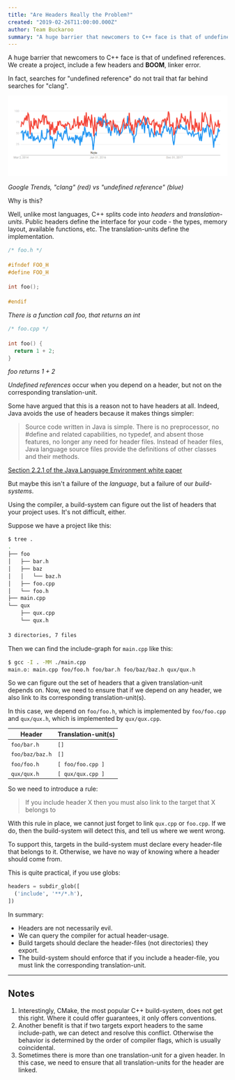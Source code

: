 ```yaml
---
title: "Are Headers Really the Problem?"
created: "2019-02-26T11:00:00.000Z"
author: Team Buckaroo
summary: "A huge barrier that newcomers to C++ face is that of undefined references. We create a project, include a few headers and BOOM, linker error. What if we could fix this at a build-system level?"
---
```

A huge barrier that newcomers to C++ face is that of undefined references. We create a project, include a few headers and **BOOM**, linker error.

In fact, searches for "undefined reference" do not trail that far behind searches for "clang".

![Google Trends](/img/undefined-ref-trends.png)

*Google Trends, "clang" (red) vs "undefined reference" (blue)*

Why is this?

Well, unlike most languages, C++ splits code into *headers* and *translation-units*. Public headers define the interface for your code - the types, memory layout, available functions, etc. The translation-units define the implementation.

```c++
/* foo.h */

#ifndef FOO_H
#define FOO_H

int foo();

#endif
```

*There is a function call foo, that returns an int*

```c++
/* foo.cpp */

int foo() {
  return 1 + 2;
}
```

*foo returns 1 + 2*

*Undefined references* occur when you depend on a header, but not on the corresponding translation-unit.

Some have argued that this is a reason not to have headers at all. Indeed, Java avoids the use of headers because it makes things simpler:

> Source code written in Java is simple. There is no preprocessor, no #define and related capabilities, no typedef, and absent those features, no longer any need for header files. Instead of header files, Java language source files provide the definitions of other classes and their methods.

[Section 2.2.1 of the Java Language Environment white paper](http://java.sun.com/docs/white/langenv/)

But maybe this isn't a failure of the *language*, but a failure of our *build-systems*.

Using the compiler, a build-system can figure out the list of headers that your project uses. It's not difficult, either.

Suppose we have a project like this:

```bash
$ tree .
.
├── foo
│   ├── bar.h
│   ├── baz
│   │   └── baz.h
│   ├── foo.cpp
│   └── foo.h
├── main.cpp
└── qux
    ├── qux.cpp
    └── qux.h

3 directories, 7 files
```

Then we can find the include-graph for `main.cpp` like this:

```bash
$ gcc -I . -MM ./main.cpp
main.o: main.cpp foo/foo.h foo/bar.h foo/baz/baz.h qux/qux.h
```

So we can figure out the set of headers that a given translation-unit depends on. Now, we need to ensure that if we depend on any header, we also link to its corresponding translation-unit(s).

In this case, we depend on `foo/foo.h`, which is implemented by `foo/foo.cpp` and `qux/qux.h`, which is implemented by `qux/qux.cpp`.

| Header          | Translation-unit(s) |
| --------------- | ------------------- |
| `foo/bar.h`     | `[]`                |
| `foo/baz/baz.h` | `[]`                |
| `foo/foo.h`     | `[ foo/foo.cpp ]`   |
| `qux/qux.h`     | `[ qux/qux.cpp ]`   |

So we need to introduce a rule:

 > If you include header X then you must also link to the target that X belongs to

With this rule in place, we cannot just forget to link `qux.cpp` or `foo.cpp`. If we do, then the build-system will detect this, and tell us where we went wrong.

To support this, targets in the build-system must declare every header-file that belongs to it. Otherwise, we have no way of knowing where a header should come from.

This is quite practical, if you use globs:

```python
headers = subdir_glob([
  ('include', '**/*.h'),
])
```

In summary:

 - Headers are not necessarily evil.
 - We can query the compiler for actual header-usage.
 - Build targets should declare the header-files (not directories) they export.
 - The build-system should enforce that if you include a header-file, you must link the corresponding translation-unit.

---

## Notes

 1. Interestingly, CMake, the most popular C++ build-system, does not get this right. Where it could offer guarantees, it only offers conventions.
 2. Another benefit is that if two targets export headers to the same include-path, we can detect and resolve this conflict. Otherwise the behavior is determined by the order of compiler flags, which is usually coincidental.
 3. Sometimes there is more than one translation-unit for a given header. In this case, we need to ensure that all translation-units for the header are linked.
